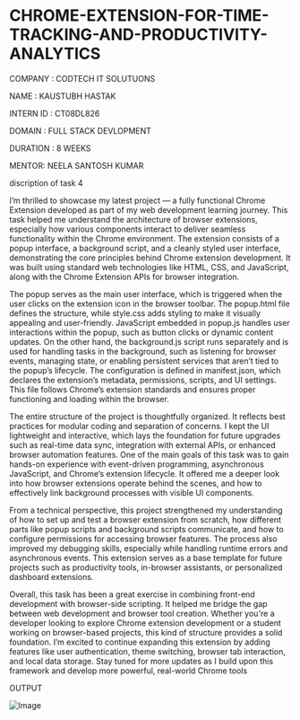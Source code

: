 # CHROME-EXTENSION-FOR-TIME-TRACKING-AND-PRODUCTIVITY-ANALYTICS

COMPANY : CODTECH IT SOLUTUONS

NAME : KAUSTUBH HASTAK

INTERN ID : CT08DL826

DOMAIN : FULL STACK DEVLOPMENT

DURATION : 8 WEEKS

MENTOR: NEELA SANTOSH KUMAR

discription of task 4

I’m thrilled to showcase my latest project — a fully functional Chrome Extension developed as part of my web development learning journey. This task helped me understand the architecture of browser extensions, especially how various components interact to deliver seamless functionality within the Chrome environment. The extension consists of a popup interface, a background script, and a cleanly styled user interface, demonstrating the core principles behind Chrome extension development. It was built using standard web technologies like HTML, CSS, and JavaScript, along with the Chrome Extension APIs for browser integration.

The popup serves as the main user interface, which is triggered when the user clicks on the extension icon in the browser toolbar. The popup.html file defines the structure, while style.css adds styling to make it visually appealing and user-friendly. JavaScript embedded in popup.js handles user interactions within the popup, such as button clicks or dynamic content updates. On the other hand, the background.js script runs separately and is used for handling tasks in the background, such as listening for browser events, managing state, or enabling persistent services that aren’t tied to the popup’s lifecycle. The configuration is defined in manifest.json, which declares the extension’s metadata, permissions, scripts, and UI settings. This file follows Chrome’s extension standards and ensures proper functioning and loading within the browser.

The entire structure of the project is thoughtfully organized. It reflects best practices for modular coding and separation of concerns. I kept the UI lightweight and interactive, which lays the foundation for future upgrades such as real-time data sync, integration with external APIs, or enhanced browser automation features. One of the main goals of this task was to gain hands-on experience with event-driven programming, asynchronous JavaScript, and Chrome’s extension lifecycle. It offered me a deeper look into how browser extensions operate behind the scenes, and how to effectively link background processes with visible UI components.

From a technical perspective, this project strengthened my understanding of how to set up and test a browser extension from scratch, how different parts like popup scripts and background scripts communicate, and how to configure permissions for accessing browser features. The process also improved my debugging skills, especially while handling runtime errors and asynchronous events. This extension serves as a base template for future projects such as productivity tools, in-browser assistants, or personalized dashboard extensions.

Overall, this task has been a great exercise in combining front-end development with browser-side scripting. It helped me bridge the gap between web development and browser tool creation. Whether you're a developer looking to explore Chrome extension development or a student working on browser-based projects, this kind of structure provides a solid foundation. I’m excited to continue expanding this extension by adding features like user authentication, theme switching, browser tab interaction, and local data storage. Stay tuned for more updates as I build upon this framework and develop more powerful, real-world Chrome tools

OUTPUT

![Image](https://github.com/user-attachments/assets/9e5cc398-96bd-4466-b254-cbc5d2c022cc)
